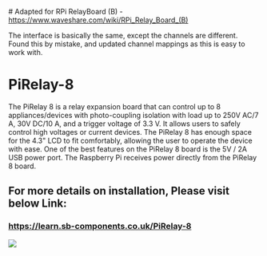 # Adapted for RPi RelayBoard  (B) - https://www.waveshare.com/wiki/RPi_Relay_Board_(B)

The interface is basically the same, except the channels are different. Found this by mistake, and updated channel mappings as this is easy to work with.

# PiRelay-8

The PiRelay 8 is a relay expansion board that can control up to 8 appliances/devices with photo-coupling isolation with load up to 250V AC/7 A, 30V DC/10 A, and a trigger voltage of 3.3 V. It allows users to safely control high voltages or current devices. The PiRelay 8 has enough space for the 4.3" LCD to fit comfortably, allowing the user to operate the device with ease. One of the best features on the PiRelay 8 board is the 5V / 2A USB power port. The Raspberry Pi receives power directly from the PiRelay 8 board.

## For more details on installation, Please visit below Link:

### <a href="https://learn.sb-components.co.uk/PiRelay-8" > https://learn.sb-components.co.uk/PiRelay-8 </a>

<img src="https://cdn.shopify.com/s/files/1/1217/2104/products/8chrelayboardforraspberrypi_900x.png">
